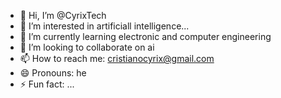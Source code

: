 - 👋 Hi, I’m @CyrixTech
- 👀 I’m interested in artificiall intelligence...
- 🌱 I’m currently learning electronic and computer engineering
- 💞️ I’m looking to collaborate on ai
- 📫 How to reach me: cristianocyrix@gmail.com
- 😄 Pronouns: he
- ⚡ Fun fact: ...

<!---
CyrixTech/CyrixTech is a ✨ special ✨ repository because its `README.md` (this file) appears on your GitHub profile.
You can click the Preview link to take a look at your changes.
--->
